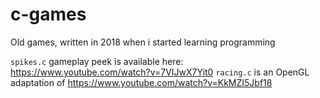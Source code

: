 # c-games

Old games, written in 2018 when i started learning programming

`spikes.c` gameplay peek is available here: https://www.youtube.com/watch?v=7VIJwX7Yit0
`racing.c` is an OpenGL adaptation of https://www.youtube.com/watch?v=KkMZI5Jbf18
